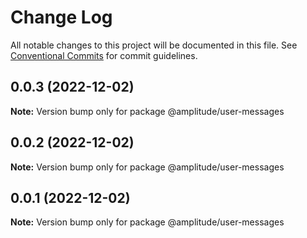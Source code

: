 # Change Log

All notable changes to this project will be documented in this file.
See [Conventional Commits](https://conventionalcommits.org) for commit guidelines.

## 0.0.3 (2022-12-02)

**Note:** Version bump only for package @amplitude/user-messages





## 0.0.2 (2022-12-02)

**Note:** Version bump only for package @amplitude/user-messages





## 0.0.1 (2022-12-02)

**Note:** Version bump only for package @amplitude/user-messages
